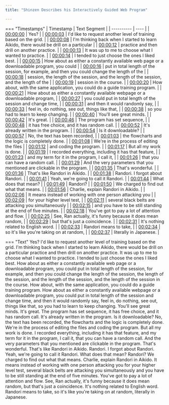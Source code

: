 ```yaml
---
title: "Shinzen Describes his Interactively Guided Web Program"

---
```

=== "Timestamps"
    | Timestamp | Text Segment |
    | ---------- | ----  |
    | [00:00:00](https://www.youtube.com/watch?v=muckboZ5LFg&t=0) |  Yes? |
    | [00:00:03](https://www.youtube.com/watch?v=muckboZ5LFg&t=3) |  I'd like to request another level of training based on the grid. |
    | [00:00:08](https://www.youtube.com/watch?v=muckboZ5LFg&t=8) |  I'm thinking back when I started to learn Aikido, there would be drill on a particular |
    | [00:00:12](https://www.youtube.com/watch?v=muckboZ5LFg&t=12) |  practice and then drill on another practice. |
    | [00:00:13](https://www.youtube.com/watch?v=muckboZ5LFg&t=13) |  It was up to me to choose what I wanted to practice. |
    | [00:00:14](https://www.youtube.com/watch?v=muckboZ5LFg&t=14) |  I tended to just choose the ones I liked best. |
    | [00:00:15](https://www.youtube.com/watch?v=muckboZ5LFg&t=15) |  How about as either a constantly available web page or a downloadable program, you could |
    | [00:00:16](https://www.youtube.com/watch?v=muckboZ5LFg&t=16) |  put in total length of the session, for example, and then you could change the length of the |
    | [00:00:18](https://www.youtube.com/watch?v=muckboZ5LFg&t=18) |  session, the length of the session, and the length of the session, and the length of the |
    | [00:00:19](https://www.youtube.com/watch?v=muckboZ5LFg&t=19) |  session in the course. |
    | [00:00:20](https://www.youtube.com/watch?v=muckboZ5LFg&t=20) |  How about, with the same application, you could do a guide training program. |
    | [00:00:21](https://www.youtube.com/watch?v=muckboZ5LFg&t=21) |  How about as either a constantly available webpage or a downloadable program, |
    | [00:00:27](https://www.youtube.com/watch?v=muckboZ5LFg&t=27) |  you could put in total length of the session and change time, |
    | [00:00:31](https://www.youtube.com/watch?v=muckboZ5LFg&t=31) |  and then it would randomly say, |
    | [00:00:33](https://www.youtube.com/watch?v=muckboZ5LFg&t=33) |  feel in, do nothing, see out, things like that, |
    | [00:00:38](https://www.youtube.com/watch?v=muckboZ5LFg&t=38) |  so you had to learn to keep changing. |
    | [00:00:40](https://www.youtube.com/watch?v=muckboZ5LFg&t=40) |  You'll see great minds. |
    | [00:00:42](https://www.youtube.com/watch?v=muckboZ5LFg&t=42) |  It's great. |
    | [00:00:46](https://www.youtube.com/watch?v=muckboZ5LFg&t=46) |  The program has set sequence, |
    | [00:00:48](https://www.youtube.com/watch?v=muckboZ5LFg&t=48) |  it has free choice, and it has random call. |
    | [00:00:52](https://www.youtube.com/watch?v=muckboZ5LFg&t=52) |  It's already written in the program. |
    | [00:00:54](https://www.youtube.com/watch?v=muckboZ5LFg&t=54) |  Is it downloadable? |
    | [00:00:57](https://www.youtube.com/watch?v=muckboZ5LFg&t=57) |  No, the text has been recorded, |
    | [00:01:03](https://www.youtube.com/watch?v=muckboZ5LFg&t=63) |  the flowcharts and the logic is completely done. |
    | [00:01:08](https://www.youtube.com/watch?v=muckboZ5LFg&t=68) |  We're in the process of editing the files |
    | [00:01:12](https://www.youtube.com/watch?v=muckboZ5LFg&t=72) |  and coding the program. |
    | [00:01:17](https://www.youtube.com/watch?v=muckboZ5LFg&t=77) |  But all my work is done. |
    | [00:01:19](https://www.youtube.com/watch?v=muckboZ5LFg&t=79) |  I recorded everything, including it has that feature, |
    | [00:01:23](https://www.youtube.com/watch?v=muckboZ5LFg&t=83) |  and my term for it in the program, I call it, |
    | [00:01:26](https://www.youtube.com/watch?v=muckboZ5LFg&t=86) |  that you can have a random call. |
    | [00:01:29](https://www.youtube.com/watch?v=muckboZ5LFg&t=89) |  And the very parameters that you mentioned are clickable in the program. |
    | [00:01:35](https://www.youtube.com/watch?v=muckboZ5LFg&t=95) |  That's wonderful. |
    | [00:01:36](https://www.youtube.com/watch?v=muckboZ5LFg&t=96) |  That's like Randori in Aikido. |
    | [00:01:38](https://www.youtube.com/watch?v=muckboZ5LFg&t=98) |  Randori. I forgot about Randori. |
    | [00:01:41](https://www.youtube.com/watch?v=muckboZ5LFg&t=101) |  Yeah, we're going to call it Randori. |
    | [00:01:44](https://www.youtube.com/watch?v=muckboZ5LFg&t=104) |  What does that mean? |
    | [00:01:49](https://www.youtube.com/watch?v=muckboZ5LFg&t=109) |  Randori? |
    | [00:01:50](https://www.youtube.com/watch?v=muckboZ5LFg&t=110) |  We charged to find out what that means. |
    | [00:01:56](https://www.youtube.com/watch?v=muckboZ5LFg&t=116) |  Charlie, explain Randori in Aikido. |
    | [00:02:06](https://www.youtube.com/watch?v=muckboZ5LFg&t=126) |  It means instead of working with one person attacking you |
    | [00:02:09](https://www.youtube.com/watch?v=muckboZ5LFg&t=129) |  for your higher level test, |
    | [00:02:11](https://www.youtube.com/watch?v=muckboZ5LFg&t=131) |  several black belts are attacking you simultaneously |
    | [00:02:15](https://www.youtube.com/watch?v=muckboZ5LFg&t=135) |  and you have to be still standing at the end of five minutes. |
    | [00:02:18](https://www.youtube.com/watch?v=muckboZ5LFg&t=138) |  You've got to pay a lot of attention and flow. |
    | [00:02:25](https://www.youtube.com/watch?v=muckboZ5LFg&t=145) |  See, Ran actually, it's funny because it does mean random, |
    | [00:02:29](https://www.youtube.com/watch?v=muckboZ5LFg&t=149) |  but that's just a coincidence. |
    | [00:02:31](https://www.youtube.com/watch?v=muckboZ5LFg&t=151) |  It's nothing related to English word. |
    | [00:02:33](https://www.youtube.com/watch?v=muckboZ5LFg&t=153) |  Randori means to take, |
    | [00:02:34](https://www.youtube.com/watch?v=muckboZ5LFg&t=154) |  so it's like you're taking on at random, |
    | [00:02:37](https://www.youtube.com/watch?v=muckboZ5LFg&t=157) |  literally in Japanese. |

=== "Text"
     Yes? I'd like to request another level of training based on the grid. I'm thinking back when I started to learn Aikido, there would be drill on a particular practice and then drill on another practice. It was up to me to choose what I wanted to practice. I tended to just choose the ones I liked best. How about as either a constantly available web page or a downloadable program, you could put in total length of the session, for example, and then you could change the length of the session, the length of the session, and the length of the session, and the length of the session in the course. How about, with the same application, you could do a guide training program. How about as either a constantly available webpage or a downloadable program, you could put in total length of the session and change time, and then it would randomly say, feel in, do nothing, see out, things like that, so you had to learn to keep changing. You'll see great minds. It's great. The program has set sequence, it has free choice, and it has random call. It's already written in the program. Is it downloadable? No, the text has been recorded, the flowcharts and the logic is completely done. We're in the process of editing the files and coding the program. But all my work is done. I recorded everything, including it has that feature, and my term for it in the program, I call it, that you can have a random call. And the very parameters that you mentioned are clickable in the program. That's wonderful. That's like Randori in Aikido. Randori. I forgot about Randori. Yeah, we're going to call it Randori. What does that mean? Randori? We charged to find out what that means. Charlie, explain Randori in Aikido. It means instead of working with one person attacking you for your higher level test, several black belts are attacking you simultaneously and you have to be still standing at the end of five minutes. You've got to pay a lot of attention and flow. See, Ran actually, it's funny because it does mean random, but that's just a coincidence. It's nothing related to English word. Randori means to take, so it's like you're taking on at random, literally in Japanese.